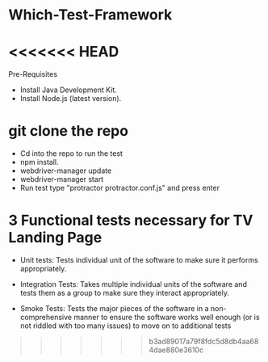 # Which-Test-Framework
<<<<<<< HEAD
=======

Pre-Requisites
* Install Java Development Kit.
* Install Node.js (latest version).

# git clone the repo

* Cd into the repo to run the test
* npm install.
* webdriver-manager update
* webdriver-manager start
* Run test type "protractor protractor.conf.js" and press enter 


# 3 Functional tests necessary for TV Landing Page

* Unit tests: Tests individual unit of the software to make sure it performs appropriately.

* Integration Tests: Takes multiple individual units of the software and tests them as a group to make sure they interact
  appropriately.


* Smoke Tests: Tests the major pieces of the software in a non-comprehensive manner to ensure the software works well enough
  (or is not riddled with too many issues) to move on to additional tests
>>>>>>> b3ad89017a79f8fdc5d8db4aa684dae880e3610c
